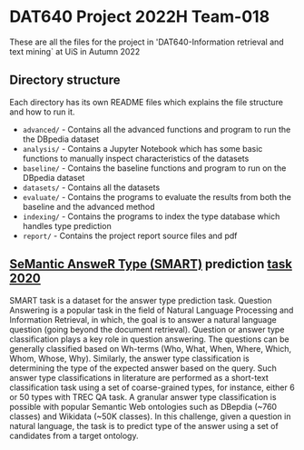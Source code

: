 # DAT640 Project 2022H Team-018

These are all the files for the project in 'DAT640-Information retrieval and text mining` at UiS in Autumn 2022

## Directory structure

Each directory has its own README files which explains the file structure and how to run it.

- `advanced/` - Contains all the advanced functions and program to run the the DBpedia dataset
- `analysis/` - Contains a Jupyter Notebook which has some basic functions to manually inspect characteristics of the datasets
- `baseline/` - Contains the baseline functions and program to run on the DBpedia dataset
- `datasets/` - Contains all the datasets
- `evaluate/` - Contains the programs to evaluate the results from both the baseline and the advanced method
- `indexing/` - Contains the programs to index the type database which handles type prediction
- `report/` - Contains the project report source files and pdf

## [SeMantic AnsweR Type (SMART)](https://smart-task.github.io/) prediction [task 2020](https://smart-task.github.io/2020/)

SMART task is a dataset for the answer type prediction task. Question Answering is a popular task in the field of Natural Language Processing and Information Retrieval, in which, the goal is to answer a natural language question (going beyond the document retrieval). Question or answer type classification plays a key role in question answering. The questions can be generally classified based on Wh-terms (Who, What, When, Where, Which, Whom, Whose, Why). Similarly, the answer type classification is determining the type of the expected answer based on the query. Such answer type classifications in literature are performed as a short-text classification task using a set of coarse-grained types, for instance, either 6 or 50 types with TREC QA task. A granular answer type classification is possible with popular Semantic Web ontologies such as DBepdia (~760 classes) and Wikidata (~50K classes).
In this challenge, given a question in natural language, the task is to predict type of the answer using a set of candidates from a target ontology.
